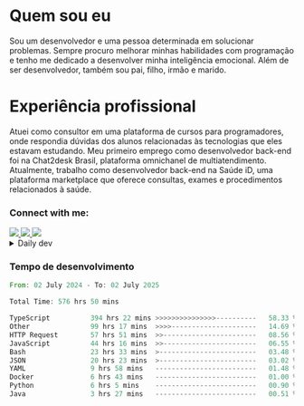 # Quem sou eu
Sou um desenvolvedor e uma pessoa determinada em solucionar problemas. Sempre procuro melhorar minhas habilidades com programação e tenho me dedicado a desenvolver minha inteligência emocional. Além de ser desenvolvedor, também sou pai, filho, irmão e marido.

# Experiência profissional
Atuei como consultor em uma plataforma de cursos para programadores, onde respondia dúvidas dos alunos relacionadas às tecnologias que eles estavam estudando.
Meu primeiro emprego como desenvolvedor back-end foi na Chat2desk Brasil, plataforma omnichanel de multiatendimento.
Atualmente, trabalho como desenvolvedor back-end na Saúde iD, uma plataforma marketplace que oferece consultas, exames e procedimentos relacionados à saúde.

### Connect with me:
<a href="https://www.linkedin.com/in/theusmoreira" target="_blank" >
<img src="https://img.shields.io/badge/linkedin-%230077B5.svg?&style=for-the-badge&logo=linkedin&logoColor=white ">
</a>
<a href="https://www.instagram.com/matheus.s.moreira/" target="_blank">
<img src="https://img.shields.io/badge/instagram-%23E4405F.svg?&style=for-the-badge&logo=instagram&logoColor=white">
</a>
<a href="mailto:matheussm301@gmail.com"  target="_blank">
<img src="https://img.shields.io/badge/gmail-%23E4405F.svg?&style=for-the-badge&logo=gmail&logoColor=white">
</a>


<details>
  <summary>Daily dev </summary>
<p>
  <a href="https://app.daily.dev/matheussantos"><img src="https://github.com/matheus-santos-moreira/matheus-santos-moreira/blob/master/devcard.svg" width="200" alt="Matheus Santos's Dev Card"/></a>
 </p>
</details>

<h3>Tempo de desenvolvimento</h3>

<!--START_SECTION:waka-->

```rust
From: 02 July 2024 - To: 02 July 2025

Total Time: 576 hrs 50 mins

TypeScript          394 hrs 22 mins >>>>>>>>>>>>>>>----------   58.33 %
Other               99 hrs 17 mins  >>>>---------------------   14.69 %
HTTP Request        57 hrs 51 mins  >>-----------------------   08.56 %
JavaScript          44 hrs 16 mins  >>-----------------------   06.55 %
Bash                23 hrs 33 mins  >------------------------   03.48 %
JSON                20 hrs 23 mins  >------------------------   03.02 %
YAML                9 hrs 58 mins   -------------------------   01.48 %
Docker              6 hrs 43 mins   -------------------------   01.00 %
Python              6 hrs 5 mins    -------------------------   00.90 %
Java                3 hrs 27 mins   -------------------------   00.51 %
```

<!--END_SECTION:waka-->

